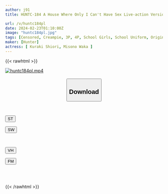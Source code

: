 ```yaml
---
author: j91
title: HUNTC-184 A House Where Only I Can't Have Sex Live-action Version Waka Misono Shiori Kuraki

url: /v/huntc184pl
date: 2024-02-23T01:10:00Z
image: "huntc184pl.jpg"
tags: [Censored, Creampie, 3P, 4P, School Girls, School Uniform, Original Collaboration	]
maker: [Hunter]
actress: [ Kuraki Shiori, Misono Waka ]
---
```



{{< rawhtml >}}

<div class="video" data-videoid="OdDXXzrmBlsZrxy">
    <a href="javascript:;">
        <img src="/v/huntc184pl/huntc184pl.jpg" width="WIDTH" height="HEIGHT" alt="huntc184pl.mp4" loading="lazy">
    </a>
</div>

<script type="text/javascript" src="https://j91.asia/asset/on-demand-st.js"></script>

<br>
  <link rel="stylesheet" href="https://j91.asia/asset/bs5.css">
  
  <center>
  <button class="btn btn-primary" type="button" data-bs-toggle="collapse" data-bs-target=".multi-collapse" aria-expanded="false" aria-controls="multiCollapseExample1 multiCollapseExample2"><h2>Download</h2></button></center>
</p>
<div class="row">
  <div class="col">
    <div class="collapse multi-collapse" id="multiCollapseExample1">
      <div class="card card-body">
	      	      <br>
<div class="buttons">  
<p><a href="https://streamtape.to/v/OdDXXzrmBlsZrxy" target="_blank"><button class="btn-hover color-3"><i class="fa fa-download"></i> ST</button></a></p>
<p><a href="https://cdnwish.com/kpdghziqjed5" target="_blank"><button class="btn-hover color-2"><i class="fa fa-download"></i> SW</button></a></p></div>
    </div>
  </div>
</div>
  <div class="col">
    <div class="collapse multi-collapse" id="multiCollapseExample2">
      <div class="card card-body">
	      <br>
<div class="buttons">
<p><a href="javascript:;"><button class="btn-hover color-9"><i class="fa fa-download"></i> VH</button></a></p>
<p><a href="javascript:;"><button class="btn-hover color-8"><i class="fa fa-download"></i> FM</button></a></p></div>
<br><br>
      </div>
    </div>
  </div>
</div>

{{< /rawhtml >}}